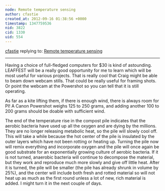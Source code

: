 ```yaml
---
node: Remote temperature sensing
author: cfastie
created_at: 2012-09-16 01:38:56 +0000
timestamp: 1347759536
nid: 3822
cid: 1330
uid: 554
---
```




[cfastie](../profile/cfastie) replying to: [Remote temperature sensing](../notes/cfastie/9-14-2012/remote-temperature-sensing)

----
Having a choice of full-fledged computers for $30 is kind of astounding. LEAFFEST will be a really good opportunity for me to learn which will be most useful for various projects. That is really cool that Craig might be able to beam down webcam stills.  That could be really useful for framing shots. Or point the webcam at the Powershot so you can tell that it is still operating.

As far as a kite lifting them, if there is enough wind, there is always room for PI!  A Canon Powershot weighs 125 to 250 grams, and adding another 100 to 200 grams should be doable with sufficient wind.

The end of the temperature rise in the compost pile indicates that the aerobic bacteria have used up all the oxygen and are dying by the millions. They are no longer releasing metabolic heat, so the pile will slowly cool off.  This will take a while because the hot center of the pile is insulated by the outer layers which have not been rotting or heating up.  Turning the pile now will remix everything and incorporate oxygen and the pile will once again be good substrate for an exponentially growing culture of aerobic bacteria.  If it is not turned, anaerobic bacteria will continue to decompose the material, but they work and reproduce much more slowly and give off little heat. After it is turned, the pile will be smaller (the pile has already shrunk in volume by 25%), and the center will include both fresh and rotted material so will not heat up as much as the first round unless a lot of new, rich material is added.   I might turn it in the next couple of days. 